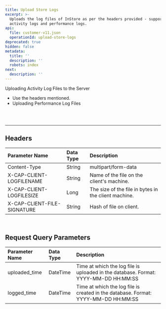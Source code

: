 ```yaml
---
title: Upload Store Logs
excerpt: >-
  Uploads the log files of InStore as per the headers provided - supports
  activity logs and performance logs.
api:
  file: customer-v11.json
  operationId: upload-store-logs
deprecated: true
hidden: false
metadata:
  title: ''
  description: ''
  robots: index
next:
  description: ''
---
```

Uploading Activity Log Files to the Server

* Use the headers mentioned.
* Uploading Performance Log Files

<br />

<br />

***

## Headers

| Parameter Name              | Data Type | Description                                          |
| :-------------------------- | :-------- | :--------------------------------------------------- |
| Content-Type                | String    | multipart/form-data                                  |
| X-CAP-CLIENT-LOGFILENAME    | String    | Name of the file on the client's machine.            |
| X-CAP-CLIENT-LOGFILESIZE    | Long      | The size of the file in bytes in the client machine. |
| X-CAP-CLIENT-FILE-SIGNATURE | String    | Hash of file on client.                              |

<br />

## Request Query Parameters

| Parameter Name | Data Type | Description                                                                         |
| :------------- | :-------- | :---------------------------------------------------------------------------------- |
| uploaded\_time | DateTime  | Time at which the log file is uploaded in the database. Format: YYYY-MM-DD HH:MM:SS |
| logged\_time   | DateTime  | Time at which the log file is created in the database. Format: YYYY-MM-DD HH:MM:SS  |